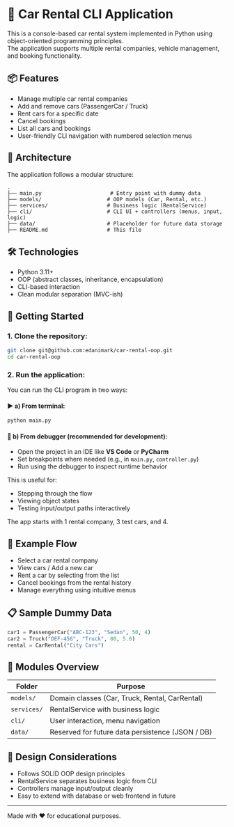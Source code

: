 # 🚗 Car Rental CLI Application

This is a console-based car rental system implemented in Python using object-oriented programming principles.  
The application supports multiple rental companies, vehicle management, and booking functionality.

## 📦 Features

- Manage multiple car rental companies
- Add and remove cars (PassengerCar / Truck)
- Rent cars for a specific date
- Cancel bookings
- List all cars and bookings
- User-friendly CLI navigation with numbered selection menus

## 🧱 Architecture

The application follows a modular structure:

```
.
├── main.py                      # Entry point with dummy data
├── models/                     # OOP models (Car, Rental, etc.)
├── services/                   # Business logic (RentalService)
├── cli/                        # CLI UI + controllers (menus, input, logic)
├── data/                       # Placeholder for future data storage
├── README.md                   # This file
```

## 🛠️ Technologies

- Python 3.11+
- OOP (abstract classes, inheritance, encapsulation)
- CLI-based interaction
- Clean modular separation (MVC-ish)

## 🚀 Getting Started

### 1. Clone the repository:

```bash
git clone git@github.com:edanimark/car-rental-oop.git
cd car-rental-oop
```

### 2. Run the application:

You can run the CLI program in two ways:

#### ▶️ a) From terminal:

```bash
python main.py
```

#### 🐞 b) From debugger (recommended for development):

- Open the project in an IDE like **VS Code** or **PyCharm**
- Set breakpoints where needed (e.g., in `main.py`, `controller.py`)
- Run using the debugger to inspect runtime behavior

This is useful for:

- Stepping through the flow
- Viewing object states
- Testing input/output paths interactively

The app starts with 1 rental company, 3 test cars, and 4.

## 🧪 Example Flow

- Select a car rental company
- View cars / Add a new car
- Rent a car by selecting from the list
- Cancel bookings from the rental history
- Manage everything using intuitive menus

## 📋 Sample Dummy Data

```python
car1 = PassengerCar("ABC-123", "Sedan", 50, 4)
car2 = Truck("DEF-456", "Truck", 80, 5.0)
rental = CarRental("City Cars")
```

## 📂 Modules Overview

| Folder      | Purpose                                          |
| ----------- | ------------------------------------------------ |
| `models/`   | Domain classes (Car, Truck, Rental, CarRental)   |
| `services/` | RentalService with business logic                |
| `cli/`      | User interaction, menu navigation                |
| `data/`     | Reserved for future data persistence (JSON / DB) |

## 🧠 Design Considerations

- Follows SOLID OOP design principles
- RentalService separates business logic from CLI
- Controllers manage input/output cleanly
- Easy to extend with database or web frontend in future

---

Made with ❤️ for educational purposes.
